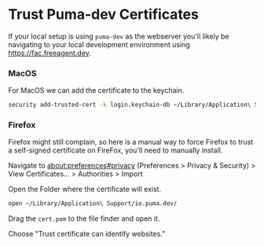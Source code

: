 # Trust Puma-dev Certificates

If your local setup is using `puma-dev` as the webserver you'll likely be
navigating to your local development environment using https://fac.freeagent.dev.

### MacOS

For MacOS we can add the certificate to the keychain.

```bash
security add-trusted-cert -k login.keychain-db ~/Library/Application\ Support/io.puma.dev/cert.pem
```


### Firefox

Firefox might still complain, so here is a manual way to force Firefox to trust a self-signed certificate on FireFox, you'll need to manually install.

Navigate to [about:preferences#privacy](about:preferences#privacy) (Preferences > Privacy & Security) > View Certificates... > Authorities > Import

Open the Folder where the certificate will exist.
```bash
open ~/Library/Application\ Support/io.puma.dev/
```

Drag the `cert.pem` to the file finder and open it.

Choose "Trust certificate can identify websites."
